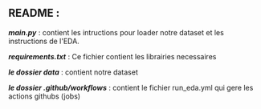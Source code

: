 ## **README** :

***main.py*** :
contient les intructions pour loader notre dataset et les instructions de l'EDA. 


***requirements.txt*** :
Ce fichier contient les librairies necessaires


***le dossier data*** :
contient notre dataset


***le dossier .github/workflows*** :
contient le fichier run_eda.yml qui gere les actions githubs (jobs)
